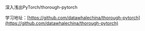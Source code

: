 深入浅出PyTorch/thorough-pytorch

学习地址：[https://github.com/datawhalechina/thorough-pytorch](https://github.com/datawhalechina/thorough-pytorch)
